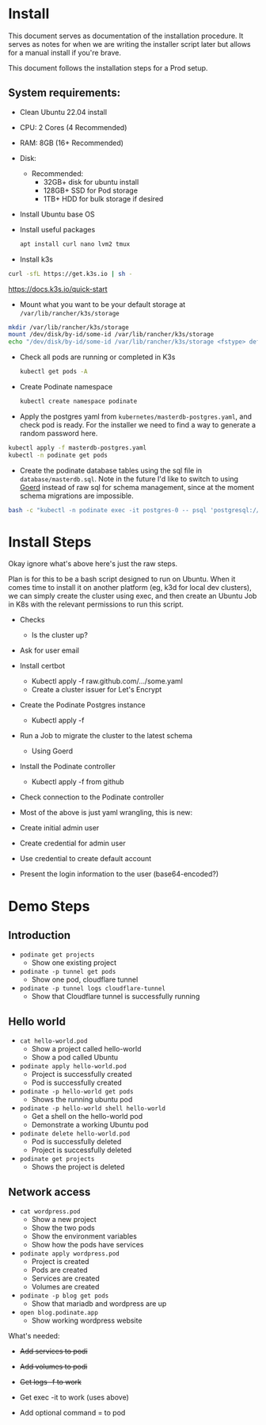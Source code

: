 # Install 
This document serves as documentation of the installation procedure. It serves as notes for when we are writing the installer script later but allows for a manual install if you're brave.

This document follows the installation steps for a Prod setup. 


## System requirements: 
- Clean Ubuntu 22.04 install
- CPU: 2 Cores (4 Recommended)
- RAM: 8GB (16+ Recommended)
- Disk:
  - Recommended:
    - 32GB+ disk for ubuntu install
    - 128GB+ SSD for Pod storage
    - 1TB+ HDD for bulk storage if desired

- Install Ubuntu base OS
- Install useful packages
    ```bash
    apt install curl nano lvm2 tmux
    ```
- Install k3s 

```bash
curl -sfL https://get.k3s.io | sh -
``` 
https://docs.k3s.io/quick-start

- Mount what you want to be your default storage at `/var/lib/rancher/k3s/storage`

```bash
mkdir /var/lib/rancher/k3s/storage
mount /dev/disk/by-id/some-id /var/lib/rancher/k3s/storage
echo "/dev/disk/by-id/some-id /var/lib/rancher/k3s/storage <fstype> defaults 0 0" >> /etc/fstab
```

- Check all pods are running or completed in K3s

    ```bash
    kubectl get pods -A
    ```
- Create Podinate namespace 

    ```bash
    kubectl create namespace podinate
    ```
- Apply the postgres yaml from `kubernetes/masterdb-postgres.yaml`, and check pod is ready. For the installer we need to find a way to generate a random password here. 

```bash
kubectl apply -f masterdb-postgres.yaml
kubectl -n podinate get pods
```

- Create the podinate database tables using the sql file in `database/masterdb.sql`. Note in the future I'd like to switch to using [Goerd](https://github.com/covrom/goerd) instead of raw sql for schema management, since at the moment schema migrations are impossible. 
```bash
bash -c "kubectl -n podinate exec -it postgres-0 -- psql 'postgresql://postgres:\$\$(kubectl -n podinate get secret masterdb-secret -o jsonpath='{.data.superUserPassword}' | base64 --decode ; echo)@localhost/podinate'" < masterdb.sql
```


# Install Steps
Okay ignore what's above here's just the raw steps. 

Plan is for this to be a bash script designed to run on Ubuntu. When it comes time to install it on another platform (eg, k3d for local dev clusters), we can simply create the cluster using exec, and then create an Ubuntu Job in K8s with the relevant permissions to run this script. 

- Checks
    - Is the cluster up? 
- Ask for user email
- Install certbot
    - Kubectl apply -f raw.github.com/.../some.yaml
    - Create a cluster issuer for Let's Encrypt
- Create the Podinate Postgres instance
    - Kubectl apply -f 
- Run a Job to migrate the cluster to the latest schema
    - Using Goerd
- Install the Podinate controller
    - Kubectl apply -f from github
- Check connection to the Podinate controller

- Most of the above is just yaml wrangling, this is new:
- Create initial admin user
- Create credential for admin user
- Use credential to create default account
- Present the login information to the user (base64-encoded?)

# Demo Steps
## Introduction
- `podinate get projects`
    - Show one existing project
- `podinate -p tunnel get pods`
    - Show one pod, cloudflare tunnel
- `podinate -p tunnel logs cloudflare-tunnel`
    - Show that Cloudflare tunnel is successfully running

## Hello world 
- `cat hello-world.pod`
    - Show a project called hello-world
    - Show a pod called Ubuntu
- `podinate apply hello-world.pod`
    - Project is successfully created
    - Pod is successfully created
- `podinate -p hello-world get pods`
    - Shows the running ubuntu pod 
- `podinate -p hello-world shell hello-world`
    - Get a shell on the hello-world pod
    - Demonstrate a working Ubuntu pod
- `podinate delete hello-world.pod`
    - Pod is successfully deleted
    - Project is successfully deleted
- `podinate get projects`
    - Shows the project is deleted

## Network access
- `cat wordpress.pod`
    - Show a new project 
    - Show the two pods
    - Show the environment variables
    - Show how the pods have services
- `podinate apply wordpress.pod`
    - Project is created
    - Pods are created
    - Services are created
    - Volumes are created
- `podinate -p blog get pods`
    - Show that mariadb and wordpress are up
- `open blog.podinate.app`
    - Show working wordpress website

What's needed:

- ~~Add services to podi~~
- ~~Add volumes to podi~~


- ~~Get logs -f to work~~
- Get exec -it to work (uses above)
- Add optional command = to pod 